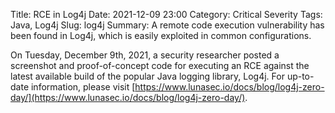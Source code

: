 Title: RCE in Log4j
Date: 2021-12-09 23:00
Category: Critical Severity
Tags: Java, Log4j
Slug: log4j
Summary: A remote code execution vulnerability has been found in Log4j, which is easily exploited in common configurations.

On Tuesday, December 9th, 2021, a security researcher posted a screenshot and proof-of-concept code for executing an RCE against the latest available build of the popular Java logging library, Log4j. For up-to-date information, please visit [https://www.lunasec.io/docs/blog/log4j-zero-day/](https://www.lunasec.io/docs/blog/log4j-zero-day/).

